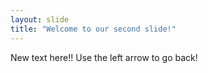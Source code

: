 ```yaml
---
layout: slide
title: "Welcome to our second slide!"
---
```

New text here!!
Use the left arrow to go back!



